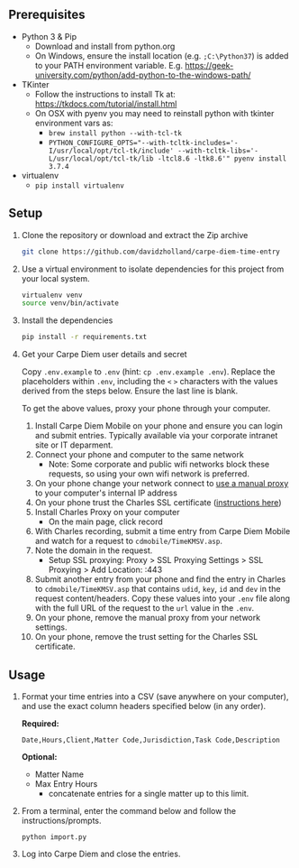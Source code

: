 ## Prerequisites

* Python 3 & Pip
   * Download and install from python.org
   * On Windows, ensure the install location (e.g. `;C:\Python37`) is added to your PATH environment variable. E.g. https://geek-university.com/python/add-python-to-the-windows-path/
* TKinter
   * Follow the instructions to install Tk at: https://tkdocs.com/tutorial/install.html
   * On OSX with pyenv you may need to reinstall python with tkinter environment vars as:
      * `brew install python --with-tcl-tk`
      * `PYTHON_CONFIGURE_OPTS="--with-tcltk-includes='-I/usr/local/opt/tcl-tk/include' --with-tcltk-libs='-L/usr/local/opt/tcl-tk/lib -ltcl8.6 -ltk8.6'" pyenv install 3.7.4`
* virtualenv
   * `pip install virtualenv`

## Setup

1. Clone the repository or download and extract the Zip archive

    ```bash
    git clone https://github.com/davidzholland/carpe-diem-time-entry
    ```

1. Use a virtual environment to isolate dependencies for this project from your local system.
   ```bash
   virtualenv venv
   source venv/bin/activate
   ```

1. Install the dependencies

    ```bash
    pip install -r requirements.txt
    ```

1. Get your Carpe Diem user details and secret

    Copy `.env.example` to `.env` (hint: `cp .env.example .env`). Replace the placeholders within `.env`, including the `<` `>` characters with the values derived from the steps below. Ensure the last line is blank.
    
    To get the above values, proxy your phone through your computer.
    
    1. Install Carpe Diem Mobile on your phone and ensure you can login and submit entries. Typically available via your corporate intranet site or IT deparment.
    1. Connect your phone and computer to the same network
       * Note: Some corporate and public wifi networks block these requests, so using your own wifi network is preferred.
    1. On your phone change your network connect to [use a manual proxy](https://www.charlesproxy.com/documentation/faqs/using-charles-from-an-iphone/) to your computer's internal IP address
    1. On your phone trust the Charles SSL certificate ([instructions here](https://www.charlesproxy.com/documentation/using-charles/ssl-certificates))
    1. Install Charles Proxy on your computer
       * On the main page, click record
    1. With Charles recording, submit a time entry from Carpe Diem Mobile and watch for a request to `cdmobile/TimeKMSV.asp`.
    1. Note the domain in the request.
       * Setup SSL proxying: Proxy > SSL Proxying Settings > SSL Proxying > Add Location: <your-corporate-carpe-diem-domain>:443
    1. Submit another entry from your phone and find the entry in Charles to `cdmobile/TimeKMSV.asp` that contains `udid`, `key`, `id` and `dev` in the request content/headers. Copy these values into your `.env` file along with the full URL of the request to the `url` value in the `.env`.
    1. On your phone, remove the manual proxy from your network settings.
    1. On your phone, remove the trust setting for the Charles SSL certificate.

## Usage

1. Format your time entries into a CSV (save anywhere on your computer), and use the exact column headers specified below (in any order).
    
    **Required:**
    ``` 
    Date,Hours,Client,Matter Code,Jurisdiction,Task Code,Description
    ```

    **Optional:**
    * Matter Name
    * Max Entry Hours
       * concatenate entries for a single matter up to this limit.
    
1. From a terminal, enter the command below and follow the instructions/prompts.
    
    ``` 
    python import.py
    ```

1. Log into Carpe Diem and close the entries.
